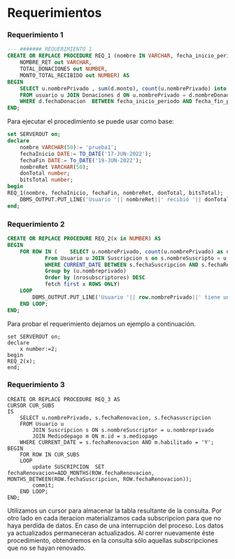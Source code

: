# Requerimientos

### Requerimiento 1
```SQL
--- ####### REQUERIMIENTO 1
CREATE OR REPLACE PROCEDURE REQ_1 (nombre IN VARCHAR, fecha_inicio_periodo IN DATE, fecha_fin_periodo IN DATE,
    NOMBRE_RET out VARCHAR,
    TOTAL_DONACIONES out NUMBER,
    MONTO_TOTAL_RECIBIDO out NUMBER) AS
BEGIN
	SELECT u.nombrePrivado , sum(d.monto), count(u.nombrePrivado) into NOMBRE_RET, MONTO_TOTAL_RECIBIDO, TOTAL_DONACIONES
	FROM usuario u JOIN Donaciones d ON u.nombrePrivado = d.nombreDonado
	WHERE d.fechaDonacion  BETWEEN fecha_inicio_periodo AND fecha_fin_periodo AND u.nombrePrivado = nombre group by u.nombrePrivado;
END;
```
Para ejecutar el procedimiento se puede usar como base:

```SQL
set SERVEROUT on;
declare
    nombre VARCHAR(50):= 'prueba1';
    fechaInicio DATE:= TO_DATE('17-JUN-2022');
    fechaFin DATE:= To_DATE('19-JUN-2022');
    nombreRet VARCHAR(50);
    donTotal number;
    bitsTotal number;
begin
REQ_1(nombre, fechaInicio, fechaFin, nombreRet, donTotal, bitsTotal);
    DBMS_OUTPUT.PUT_LINE('Usuario '|| nombreRet||' recibió '|| donTotal||' donaciones generando'||bitsTotal||'bits');
end;
```


### Requerimiento 2
```SQL
CREATE OR REPLACE PROCEDURE REQ_2(x in NUMBER) AS
BEGIN 
	FOR ROW IN (	SELECT u.nombrePrivado, count(u.nombrePrivado) as nrosubscriptores
			From Usuario u JOIN Suscripcion s on s.nombreSuscripto = u.nombrePrivado
			WHERE CURRENT_DATE BETWEEN s.fechaSuscripcion AND s.fechaRenovacion
			Group by (u.nombreprivado)
			Order by (nrosubscriptores) DESC
			fetch first x ROWS ONLY)
	LOOP
	    DBMS_OUTPUT.PUT_LINE('Usuario '|| row.nombrePrivado||' tiene un total de '|| row.nrosubscriptores||' subscriptores');
	END LOOP;
END;
```
Para probar el requerimiento dejamos un ejemplo a continuación.

```
set SERVEROUT on;
declare
    x number:=2;
begin
REQ_2(x);
end;
```
### Requerimiento 3

```
CREATE OR REPLACE PROCEDURE REQ_3 AS
CURSOR CUR_SUBS
IS
	SELECT u.nombrePrivado, s.fechaRenovacion, s.fechasuscripcion
	FROM Usuario u 
    	JOIN Suscripcion s ON s.nombreSuscriptor = u.nombreprivado
    	JOIN Mediodepago m ON m.id = s.mediopago  
	WHERE CURRENT_DATE = s.fechaRenovacion AND m.habilitado = 'Y';
BEGIN
	FOR ROW IN CUR_SUBS
	LOOP
		update SUSCRIPCION  SET fechaRenovacion=ADD_MONTHS(ROW.fechaRenovacion, MONTHS_BETWEEN(ROW.fechaSuscripcion, ROW.fechaRenovacion));
        commit;
	END LOOP;
END;
```
Utilizamos un cursor para almacenar la tabla resultante de la consulta. Por otro lado en cada iteracion materializamos cada subscripcion para que no haya perdida de datos.
En caso de una interrupción del proceso. Los datos ya actualizados permaneceran actualizados. Al correr nuevamente éste procedimiento, obtendremos en la consulta sólo aquellas subscripciones que no se hayan renovado.

